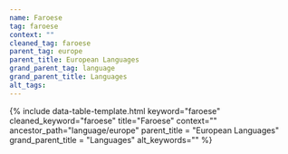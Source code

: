 ```yaml
---
name: Faroese
tag: faroese
context: ""
cleaned_tag: faroese
parent_tag: europe
parent_title: European Languages
grand_parent_tag: language
grand_parent_title: Languages
alt_tags: 
---
```


{% include data-table-template.html 
  keyword="faroese" 
  cleaned_keyword="faroese" 
  title="Faroese"
  context=""
  ancestor_path="language/europe" 
  parent_title = "European Languages"
  grand_parent_title = "Languages"
  alt_keywords=""
%}

